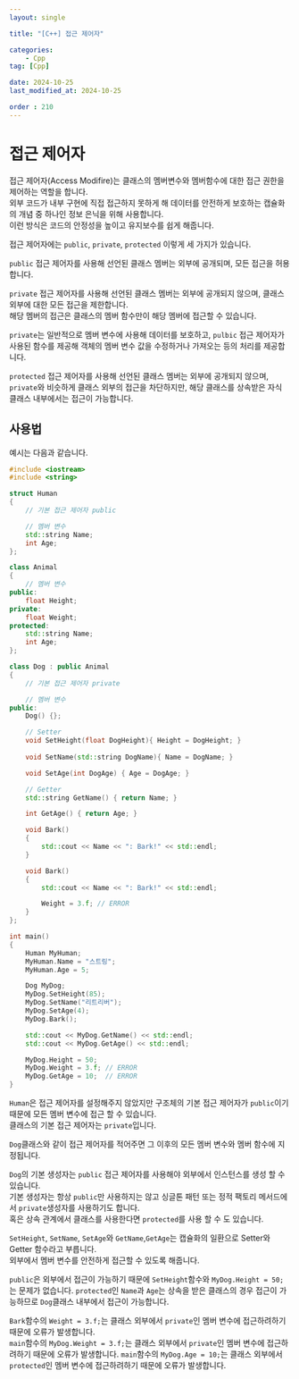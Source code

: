 ```yaml
---
layout: single

title: "[C++] 접근 제어자"

categories:
    - Cpp
tag: [Cpp]

date: 2024-10-25
last_modified_at: 2024-10-25

order : 210
---
```


# 접근 제어자

접근 제어자(Access Modifire)는 클래스의 멤버변수와 멤버함수에 대한 접근 권한을 제어하는 역할을 합니다.  
외부 코드가 내부 구현에 직접 접근하지 못하게 해 데이터를 안전하게 보호하는 캡슐화의 개념 중 하나인 정보 은닉을 위해 사용합니다.  
이런 방식은 코드의 안정성을 높이고 유지보수를 쉽게 해줍니다.

접근 제어자에는 `public`, `private`, `protected` 이렇게 세 가지가 있습니다.

`public` 접근 제어자를 사용해 선언된 클래스 멤버는 외부에 공개되며, 모든 접근을 허용합니다.

`private` 접근 제어자를 사용해 선언된 클래스 멤버는 외부에 공개되지 않으며, 클래스 외부에 대한 모든 접근을 제한합니다.  
해당 멤버의 접근은 클래스의 멤버 함수만이 해당 멤버에 접근할 수 있습니다.

`private`는 일반적으로 멤버 변수에 사용해 데이터를 보호하고, `pulbic` 접근 제어자가 사용된 함수를 제공해 객체의 멤버 변수 값을 수정하거나 가져오는 등의 처리를 제공합니다.

`protected` 접근 제어자를 사용해 선언된 클래스 멤버는 외부에 공개되지 않으며, `private`와 비슷하게 클래스 외부의 접근을 차단하지만, 해당 클래스를 상속받은 자식 클래스 내부에서는 접근이 가능합니다.

## 사용법

예시는 다음과 같습니다.

```cpp
#include <iostream>
#include <string>

struct Human
{
    // 기본 접근 제어자 public

    // 멤버 변수
    std::string Name;
    int Age;
};

class Animal
{
    // 멤버 변수
public:
    float Height;
private:
    float Weight;
protected:
    std::string Name;
    int Age;
};

class Dog : public Animal
{
    // 기본 접근 제어자 private

    // 멤버 변수
public:
    Dog() {};

    // Setter
    void SetHeight(float DogHeight){ Height = DogHeight; }
    
    void SetName(std::string DogName){ Name = DogName; }

    void SetAge(int DogAge) { Age = DogAge; }

    // Getter
    std::string GetName() { return Name; }

    int GetAge() { return Age; }

    void Bark()
    {
        std::cout << Name << ": Bark!" << std::endl;
    }

    void Bark()
    {
        std::cout << Name << ": Bark!" << std::endl;

        Weight = 3.f; // ERROR
    }
};

int main()
{
    Human MyHuman;
    MyHuman.Name = "스트링";
    MyHuman.Age = 5;

    Dog MyDog;
    MyDog.SetHeight(85);
    MyDog.SetName("리트리버");
    MyDog.SetAge(4);
    MyDog.Bark();

    std::cout << MyDog.GetName() << std::endl;
    std::cout << MyDog.GetAge() << std::endl;

    MyDog.Height = 50;
    MyDog.Weight = 3.f; // ERROR
    MyDog.GetAge = 10;  // ERROR
}
```

`Human`은 접근 제어자를 설정해주지 않았지만 구조체의 기본 접근 제어자가 `public`이기 때문에 모든 멤버 변수에 접근 할 수 있습니다.  
클래스의 기본 접근 제어자는 `private`입니다.

`Dog`클래스와 같이 접근 제어자를 적어주면 그 이후의 모든 멤버 변수와 멤버 함수에 지정됩니다.

`Dog`의 기본 생성자는 `public` 접근 제어자를 사용해야 외부에서 인스턴스를 생성 할 수 있습니다.  
기본 생성자는 항상 `public`만 사용하지는 않고 싱글톤 패턴 또는 정적 팩토리 메서드에서 `private`생성자를 사용하기도 합니다.  
혹은 상속 관계에서 클래스를 사용한다면 `protected`를 사용 할 수 도 있습니다.

`SetHeight`, `SetName`, `SetAge`와 `GetName`,`GetAge`는 캡슐화의 일환으로 Setter와 Getter 함수라고 부릅니다.  
외부에서 멤버 변수를 안전하게 접근할 수 있도록 해줍니다.

`public`은 외부에서 접근이 가능하기 때문에 `SetHeight`함수와 `MyDog.Height = 50;`는 문제가 없습니다.
`protected`인 `Name`과 `Age`는 상속을 받은 클래스의 경우 접근이 가능하므로 `Dog`클래스 내부에서 접근이 가능합니다.

`Bark`함수의 `Weight = 3.f;`는 클래스 외부에서 `private`인 멤버 변수에 접근하려하기 때문에 오류가 발생합니다.  
`main`함수의 `MyDog.Weight = 3.f;`는 클래스 외부에서 `private`인 멤버 변수에 접근하려하기 때문에 오류가 발생합니다.
`main`함수의 `MyDog.Age = 10;`는 클래스 외부에서 `protected`인 멤버 변수에 접근하려하기 때문에 오류가 발생합니다.